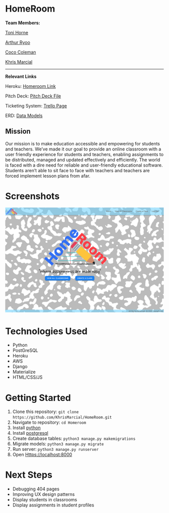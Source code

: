 # HomeRoom

**Team Members:** 

[Toni Horne](https://github.com/thegiftedgirl)

[Arthur Ryoo](https://github.com/arthur-ryoo)

[Coco Coleman](https://github.com/cococtrl)

[Khris Marcial](https://github.com/KhrisMarcial)

-----

**Relevant Links**

Heroku: [Homeroom Link](https://homeroom-teamtack.herokuapp.com/ "Homeroom Heroku App")

Pitch Deck: [Pitch Deck File](https://docs.google.com/presentation/d/1vCLuQDobdzUi-pgQ3Ll7XlQeVSauXmBkEqCZutJIJAU/edit?ts=5e8d1689)

Ticketing System: [Trello Page](https://trello.com/b/MdOi7fYf/group-project)

ERD: [Data Models](https://www.lucidchart.com/invitations/accept/e4a5dc61-53b5-45bc-a81e-1e37f6d0c673)



## Mission

Our mission is to make education accessible and empowering for students and teachers.
We’ve made it our goal to  provide an online classroom with a user friendly experience for students and teachers, enabling assignments to be distributed, managed and updated effectively and  efficiently. 
The world is faced with a dire need for reliable and user-friendly educational software. Students aren’t able to sit face to face with teachers and teachers are forced implement lesson plans from afar. 


# Screenshots
![Homeroom](/main_app/static/images/Homeroom.png?raw=true "Homeroom homepage")

# Technologies Used

* Python
* PostGreSQL
* Heroku
* AWS
* Django
* Materialize
* HTML/CSS/JS

# Getting Started

1. Clone this repository: `git clone https://github.com/KhrisMarcial/HomeRoom.git`
2. Navigate to repository: `cd Homeroom`
3. Install [python](https://www.python.org/download/releases/3.0/ "python3")
4. Install [postgresql](https://www.postgresql.org/ "postgresql")
5. Create database tables: `python3 manage.py makemigrations`
6. Migrate models: `python3 manage.py migrate`
7. Run server: `python3 manage.py runserver`
8. Open [Https://localhost:8000](Https://localhost:8000 "Local Host 8000")

# Next Steps
* Debugging 404 pages
* Improving UX design patterns
* Display students in classrooms
* Display assignments in student profiles